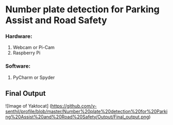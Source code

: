 # Number plate detection for Parking Assist and Road Safety

### Hardware:
  1. Webcam or Pi-Cam
  2. Raspberry Pi
  
### Software:
  1. PyCharm or Spyder

## Final Output
![Image of Yaktocat]
(https://github.com/v-senthil/profile/blob/master/Number%20plate%20detection%20for%20Parking%20Assist%20and%20Road%20Safety/Output/Final_output.png)
